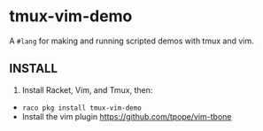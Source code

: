 # tmux-vim-demo

A `#lang` for making and running scripted demos with tmux and vim.

## INSTALL

1. Install Racket, Vim, and Tmux, then:
- `raco pkg install tmux-vim-demo`
- Install the vim plugin https://github.com/tpope/vim-tbone
